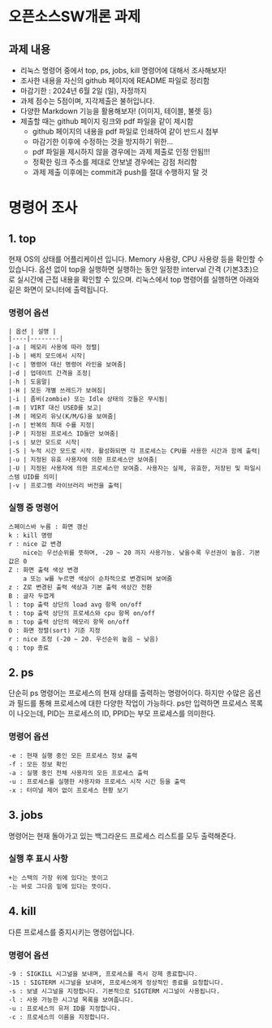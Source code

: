 # 오픈소스SW개론 과제
## 과제 내용
- 리눅스 명령어 중에서 top, ps, jobs, kill 명령어에 대해서 조사해보자!
- 조사한 내용을 자신의 github 페이지에 README 파일로 정리함
- 마감기한 : 2024년 6월 2일 (일), 자정까지
- 과제 점수는 5점이며, 지각제출은 불허입니다.
- 다양한 Markdown 기능을 활용해보자! (이미지, 테이블, 불렛 등)
- 제출할 때는 github 페이지 링크와 pdf 파일을 같이 제시함
  * github 페이지의 내용을 pdf 파일로 인쇄하여 같이 반드시 첨부
  * 마감기한 이후에 수정하는 것을 방지하기 위한...
  * pdf 파일을 제시하지 않을 경우에는 과제 제출로 인정 안됨!!!
  * 정확한 링크 주소를 제대로 안보낼 경우에는 감점 처리함
  * 과제 제출 이후에는 commit과 push를 절대 수행하지 말 것
# 명령어 조사
 ## 1. top
현재 OS의 상태를 어플리케이션 입니다. Memory 사용량, CPU 사용량 등을 확인할 수 있습니다. 옵션 없이 top을 실행하면 실행하는 동안 일정한 interval 간격 (기본3초)으로 실시간에 근접 내용을 확인할 수 있으며. 리눅스에서 top 명령어를 실행하면 아래와 깉은 화면이 모니터에 출력됩니다.
### 명령어 옵션
```
| 옵션 | 설명 |
|----|--------|
|-a | 메모리 사용에 따라 정렬|
|-b | 배치 모드에서 시작|
|-c | 명령어 대신 명령어 라인을 보여줌|
|-d | 업데이트 간격을 조정|
|-h | 도움말|
|-H | 모든 개별 쓰레드가 보여짐|
|-i | 좀비(zombie) 또는 Idle 상태의 것들은 무시됨|
|-m | VIRT 대신 USED를 보고|
|-M | 메모리 유닛(K/M/G)을 보여줌|
|-n | 반복의 최대 수를 지정|
|-P | 지정된 프로세스 ID들만 보여줌|
|-s | 보안 모드로 시작|
|-S | 누적 시간 모드로 시작. 활성화되면 각 프로세스는 CPU를 사용한 시간과 함께 출력|
|-u | 지정된 유효 사용자에 의한 프로세스만 보여줌|
|-U | 지정된 사용자에 의한 프로세스만 보여줌. 사용자는 실제, 유효한, 저장된 및 파일시스템 UID를 의미|
|-v | 프로그램 라이브러리 버전을 출력|
```
### 실행 중 명령어
```
스페이스바 누름 : 화면 갱신
k : kill 명령 
r : nice 값 변경
    nice는 우선순위를 뜻하며, -20 ~ 20 까지 사용가능. 낮을수록 우선권이 높음. 기본값은 0
Z : 화면 출력 색상 변경
    a 또는 w를 누르면 색상이 순차적으로 변경되며 보여줌
z : Z로 변경된 출력 색상과 기본 출력 색상간 전환
B : 글자 두껍게
l : top 출력 상단의 load avg 항목 on/off
t : top 출력 상단의 프로세스와 cpu 항목 on/off
m : top 출력 상단의 메모리 항목 on/off
O : 화면 정렬(sort) 기준 지정
r : nice 조정 (-20 ~ 20. 우선순위 높음 ~ 낮음)
q : top 종료
```
## 2. ps
단순히 ps 명령어는 프로세스의 현재 상태를 출력하는 명령어이다. 하지만 수많은 옵션과 필드를 통해 프로세스에 대한 다양한 작업이 가능하다. ps만 입력하면 프로세스 목록이 나오는데, PID는 프로세스의 ID, PPID는 부모 프로세스를 의미한다.
### 명령어 옵션
```
-e : 현재 실행 중인 모든 프로세스 정보 출력
-f : 모든 정보 확인
-a : 실행 중인 전체 사용자의 모든 프로세스 출력
-u : 프로세스를 실행한 사용자와 프로세스 시작 시간 등을 출력
-x : 터미널 제어 없이 프로세스 현황 보기
```
## 3. jobs
명령어는 현재 돌아가고 있는 백그라운드 프로세스 리스트를 모두 출력해준다.
### 실행 후 표시 사항
```
+는 스택의 가장 위에 있다는 뜻이고
-는 바로 그다음 밑에 있다는 뜻이다.
```
## 4. kill
다른 프로세스를 중지시키는 명령어입니다.
### 명령어 옵션
```
-9 : SIGKILL 시그널을 보내며, 프로세스를 즉시 강제 종료합니다.
-15 : SIGTERM 시그널을 보내며, 프로세스에게 정상적인 종료를 요청합니다.
-s : 보낼 시그널을 지정합니다. 기본적으로 SIGTERM 시그널이 사용됩니다.
-l : 사용 가능한 시그널 목록을 보여줍니다.
-u : 프로세스의 유저 ID를 지정합니다.
-c : 프로세스의 이름을 지정합니다.
```
